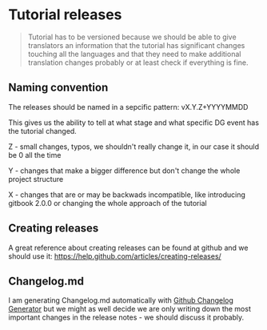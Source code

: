 # Tutorial releases

> Tutorial has to be versioned because we should be able to give translators an information that the tutorial has significant changes touching all the languages and that they need to make additional translation changes probably or at least check if everything is fine.

## Naming convention
The releases should be named in a sepcific pattern:
vX.Y.Z+YYYYMMDD

This gives us the ability to tell at what stage and what specific DG event has the tutorial changed.

Z - small changes, typos, we shouldn't really change it, in our case it should be 0 all the time

Y - changes that make a bigger difference but don't change the whole project structure

X - changes that are or may be backwads incompatible, like introducing gitbook 2.0.0 or changing the whole approach of the tutorial

## Creating releases 
A great reference about creating releases can be found at github and we should use it:
https://help.github.com/articles/creating-releases/

## Changelog.md
I am generating Changelog.md automatically with [Github Changelog Generator](https://github.com/skywinder/github-changelog-generator) but we might as well decide we are only writing down the most important changes in the release notes - we should discuss it probably.